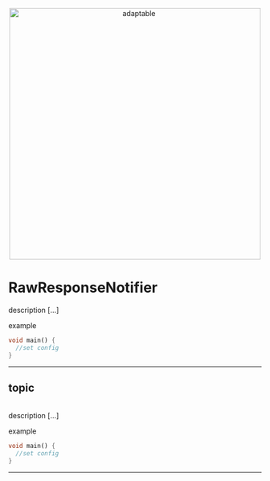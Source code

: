 <p align="center">
   <img src="https://user-images.githubusercontent.com/66264766/157141908-c8a760f7-6e13-4046-90f6-9243f698062b.png" alt="adaptable" width="500"/>
</p>

# RawResponseNotifier

description [...]

example

```dart
void main() {
  //set config
}
```
---
## topic
<br>
description [...]

<br>

example

```dart
void main() {
  //set config
}

```
---
